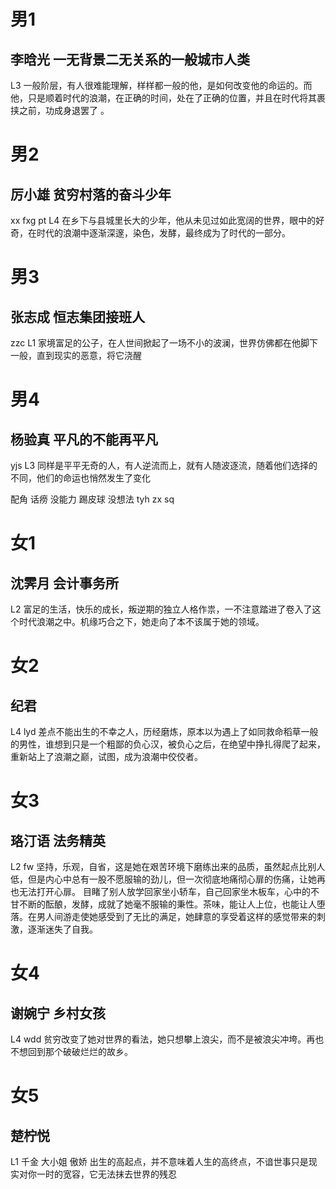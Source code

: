 # 男1
## 李晗光 一无背景二无关系的一般城市人类
L3 
一般阶层，有人很难能理解，样样都一般的他，是如何改变他的命运的。而他，只是顺着时代的浪潮，在正确的时间，处在了正确的位置，并且在时代将其裹挟之前，功成身退罢了 。

# 男2
## 厉小雄 贫穷村落的奋斗少年
xx fxg pt
L4 
在乡下与县城里长大的少年，他从未见过如此宽阔的世界，眼中的好奇，在时代的浪潮中逐渐深邃，染色，发酵，最终成为了时代的一部分。

# 男3 
## 张志成 恒志集团接班人
zzc
L1
家境富足的公子，在人世间掀起了一场不小的波澜，世界仿佛都在他脚下一般，直到现实的恶意，将它浇醒

# 男4
## 杨验真 平凡的不能再平凡
yjs
L3
同样是平平无奇的人，有人逆流而上，就有人随波逐流，随着他们选择的不同，他们的命运也悄然发生了变化


配角
话痨 没能力 踢皮球 没想法
tyh zx sq


# 女1
## 沈霁月 会计事务所
L2
富足的生活，快乐的成长，叛逆期的独立人格作祟，一不注意踏进了卷入了这个时代浪潮之中。机缘巧合之下，她走向了本不该属于她的领域。

# 女2
## 纪君 
L4
lyd
差点不能出生的不幸之人，历经磨炼，原本以为遇上了如同救命稻草一般的男性，谁想到只是一个粗鄙的负心汉，被负心之后，在绝望中挣扎得爬了起来，重新站上了浪潮之巅，试图，成为浪潮中佼佼者。

# 女3
## 珞汀语 法务精英
L2
fw
坚持，乐观，自省，这是她在艰苦环境下磨练出来的品质，虽然起点比别人低，但是内心中总有一股不愿服输的劲儿，但一次彻底地痛彻心扉的伤痛，让她再也无法打开心扉。
目睹了别人放学回家坐小轿车，自己回家坐木板车，心中的不甘不断的酝酿，发酵，成就了她毫不服输的秉性。茶味，能让人上位，也能让人堕落。在男人间游走使她感受到了无比的满足，她肆意的享受着这样的感觉带来的刺激，逐渐迷失了自我。

# 女4
## 谢婉宁 乡村女孩
L4
wdd
贫穷改变了她对世界的看法，她只想攀上浪尖，而不是被浪尖冲垮。再也不想回到那个破破烂烂的故乡。

# 女5
## 楚柠悦
L1
千金 大小姐 傲娇 出生的高起点，并不意味着人生的高终点，不谙世事只是现实对你一时的宽容，它无法抹去世界的残忍

